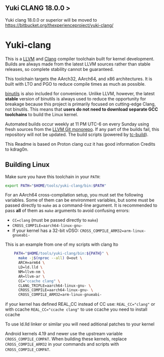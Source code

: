 ## Yuki CLANG 18.0.0 > 
  Yuki clang 18.0.0 or superior will be moved to https://bitbucket.org/thexperienceproject/yuki-clang/
# Yuki-clang

This is a [LLVM](https://llvm.org/) and [Clang](https://clang.llvm.org/) compiler toolchain built for kernel development. Builds are always made from the latest LLVM sources rather than stable releases, so complete stability cannot be guaranteed.

This toolchain targets the AArch32, AArch64, and x86 architectures. It is built with LTO and PGO to reduce compile times as much as possible.

[binutils](https://www.gnu.org/software/binutils/) is also included for convenience. Unlike LLVM, however, the latest **stable** version of binutils is always used to reduce the opportunity for breakage because this project is primarily focused on cutting-edge Clang, not binutils. This means that **users do not need to download separate GCC toolchains** to build the Linux kernel.

Automated builds occur weekly at 11 PM UTC-6 on every Sunday using fresh sources from the [LLVM Git monorepo](https://github.com/llvm/llvm-project). If any part of the builds fail, this repository will not be updated. The build scripts (powered by [tc-build](https://github.com/ClangBuiltLinux/tc-build)).

This Readme is based on Proton clang cuz it has good information
Credits to kdrag0n.

## Building Linux

Make sure you have this toolchain in your `PATH`:

```bash
export PATH="$HOME/tools/yuki-clang/bin:$PATH"
```

For an AArch64 cross-compilation setup, you must set the following variables. Some of them can be environment variables, but some must be passed directly to `make` as a command-line argument. It is recommended to pass **all** of them as `make` arguments to avoid confusing errors:

- `CC=clang` (must be passed directly to `make`)
- `CROSS_COMPILE=aarch64-linux-gnu-`
- If your kernel has a 32-bit vDSO: `CROSS_COMPILE_ARM32=arm-linux-gnueabi-`

This is an example from one of my scripts with clang lto
```bash
    PATH="$HOME/tools/yuki-clang/bin:${PATH}" \
      make -j$(nproc --all) O=out \
      ARCH=arm64 \
      LD=ld.lld \
      NM=llvm-nm \
      AR=llvm-ar \
      CC="ccache clang" \
      CLANG_TRIPLE=aarch64-linux-gnu- \
      CROSS_COMPILE=aarch64-linux-gnu- \
      CROSS_COMPILE_ARM32=arm-linux-gnueabi-
```
if your kernel has defined REAL_CC instead of CC use:  `REAL_CC="clang"` or with ccache `REAL_CC="ccache clang"`
to use ccache you need to install ccache 

To use ld.lld linker or similar you will need aditional patches to your kernel

Android kernels 4.19 and newer use the upstream variable `CROSS_COMPILE_COMPAT`. When building these kernels, replace `CROSS_COMPILE_ARM32` in your commands and scripts with `CROSS_COMPILE_COMPAT`.
